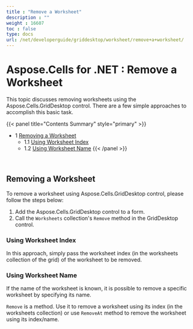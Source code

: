 ```yaml
---
title : "Remove a Worksheet" 
description : "" 
weight : 16607 
toc : false
type: docs
url: /net/developerguide/griddesktop/worksheet/remove+a+worksheet/
---
```


# Aspose.Cells for .NET : Remove a Worksheet


This topic discusses removing worksheets using the Aspose.Cells.GridDesktop control. There are a few simple approaches to accomplish this basic task.

{{< panel title="Contents Summary" style="primary" >}}
*   1 [Removing a Worksheet](#removing-a-worksheet)
    *   1.1 [Using Worksheet Index](#using-worksheet-index)
    *   1.2 [Using Worksheet Name](#using-worksheet-name)
{{< /panel >}}
 

 

## Removing a Worksheet

To remove a worksheet using Aspose.Cells.GridDesktop control, please follow the steps below:

1.  Add the Aspose.Cells.GridDesktop control to a form.
2.  Call the `Worksheets` collection's `Remove` method in the GridDesktop control.

### Using Worksheet Index

In this approach, simply pass the worksheet index (in the worksheets collection of the grid) of the worksheet to be removed.

### Using Worksheet Name

If the name of the worksheet is known, it is possible to remove a specific worksheet by specifying its name.

`Remove` is a method. Use it to remove a worksheet using its index (in the worksheets collection) or use `RemoveAt` method to remove the worksheet using its index/name.

